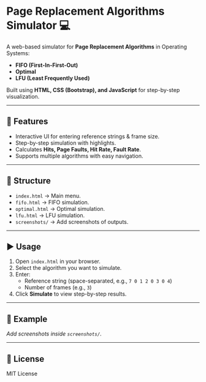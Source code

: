 # Page Replacement Algorithms Simulator 💻

A web-based simulator for **Page Replacement Algorithms** in Operating Systems:
- **FIFO (First-In-First-Out)**
- **Optimal**
- **LFU (Least Frequently Used)**

Built using **HTML, CSS (Bootstrap), and JavaScript** for step-by-step visualization.

---

## 🚀 Features
- Interactive UI for entering reference strings & frame size.
- Step-by-step simulation with highlights.
- Calculates **Hits, Page Faults, Hit Rate, Fault Rate**.
- Supports multiple algorithms with easy navigation.

---

## 📂 Structure
- `index.html` → Main menu.
- `fifo.html` → FIFO simulation.
- `optimal.html` → Optimal simulation.
- `lfu.html` → LFU simulation.
- `screenshots/` → Add screenshots of outputs.

---

## ▶️ Usage
1. Open `index.html` in your browser.
2. Select the algorithm you want to simulate.
3. Enter:
   - Reference string (space-separated, e.g., `7 0 1 2 0 3 0 4`)
   - Number of frames (e.g., `3`)
4. Click **Simulate** to view step-by-step results.

---

## 📸 Example
_Add screenshots inside `screenshots/`._

---

## 📜 License
MIT License
